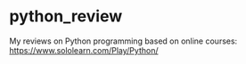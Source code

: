 # python_review
My reviews on Python programming based on online courses: https://www.sololearn.com/Play/Python/
